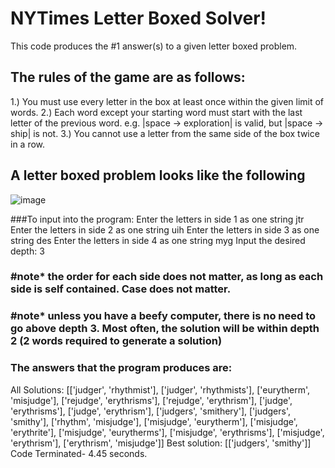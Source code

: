 # NYTimes Letter Boxed Solver!
This code produces the #1 answer(s) to a given letter boxed problem.

## The rules of the game are as follows:
1.) You must use every letter in the box at least once within the given limit of words.
2.) Each word except your starting word must start with the last letter of the previous word. e.g. |space -> exploration| is valid, but |space -> ship| is not.
3.) You cannot use a letter from the same side of the box twice in a row.

## A letter boxed problem looks like the following
![image](https://github.com/Connor-Damato/WordSquareSolver/assets/67179143/6ef49ee6-40de-4d1a-8028-6744e237852f)

###To input into the program:
Enter the letters in side 1 as one string
jtr
Enter the letters in side 2 as one string
uih
Enter the letters in side 3 as one string
des
Enter the letters in side 4 as one string
myg
Input the desired depth:
3

### #note* the order for each side does not matter, as long as each side is self contained. Case does not matter.
### #note* unless you have a beefy computer, there is no need to go above depth 3. Most often, the solution will be within depth 2 (2 words required to generate a solution)

### The answers that the program produces are:
All Solutions:
[['judger', 'rhythmist'], ['judger', 'rhythmists'], ['eurytherm', 'misjudge'], ['rejudge', 'erythrisms'], ['rejudge', 'erythrism'], ['judge', 'erythrisms'], ['judge', 'erythrism'], ['judgers', 'smithery'], ['judgers', 'smithy'], ['rhythm', 'misjudge'], ['misjudge', 'eurytherm'], ['misjudge', 'erythrite'], ['misjudge', 'eurytherms'], ['misjudge', 'erythrisms'], ['misjudge', 'erythrism'], ['erythrism', 'misjudge']]
Best solution: [['judgers', 'smithy']]
Code Terminated- 4.45 seconds.
